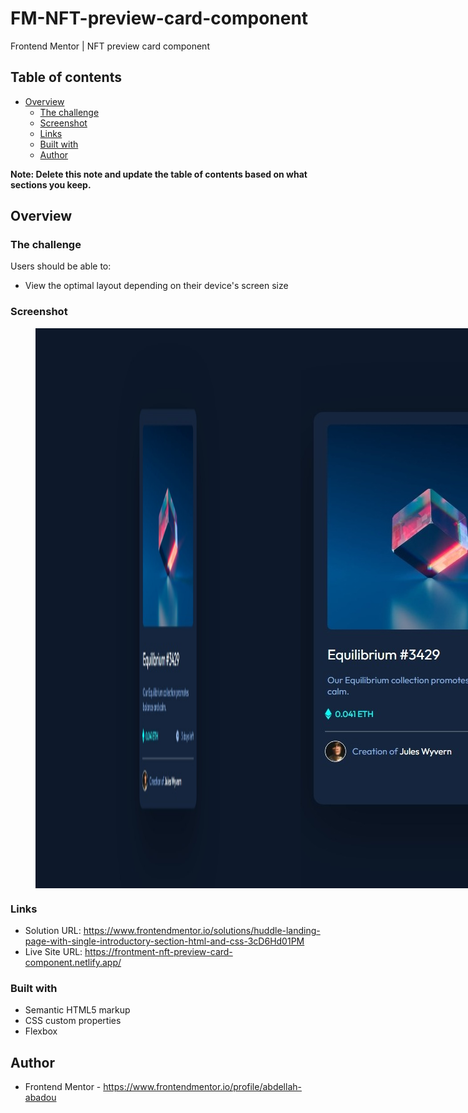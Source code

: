 # FM-NFT-preview-card-component
Frontend Mentor | NFT preview card component

## Table of contents

- [Overview](#overview)
  - [The challenge](#the-challenge)
  - [Screenshot](#screenshot)
  - [Links](#links)
  - [Built with](#built-with)
  - [Author](#author)

**Note: Delete this note and update the table of contents based on what sections you keep.**

## Overview

### The challenge

Users should be able to:

- View the optimal layout depending on their device's screen size

### Screenshot

<figure style="display: flex;">
  <img src="screenshot/desktop_preview.jpeg" alt="screenshot_for_desktop_preview">
  <img src="screenshot/mobile_preview.jpeg" alt="screenshot_for_mobile_preview">
</figure>

### Links

- Solution URL: https://www.frontendmentor.io/solutions/huddle-landing-page-with-single-introductory-section-html-and-css-3cD6Hd01PM
- Live Site URL: https://frontment-nft-preview-card-component.netlify.app/

### Built with

- Semantic HTML5 markup
- CSS custom properties
- Flexbox

## Author

- Frontend Mentor - https://www.frontendmentor.io/profile/abdellah-abadou
